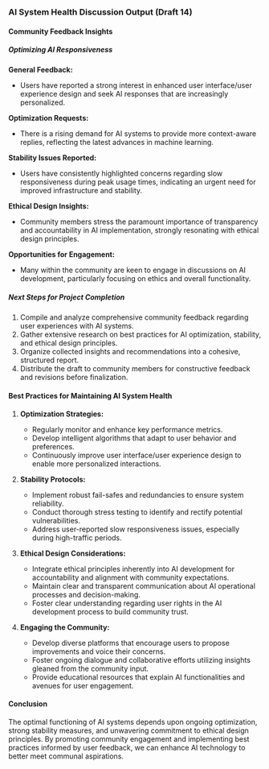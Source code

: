 

### AI System Health Discussion Output (Draft 14)

#### Community Feedback Insights

##### Optimizing AI Responsiveness

**General Feedback:**
- Users have reported a strong interest in enhanced user interface/user experience design and seek AI responses that are increasingly personalized.

**Optimization Requests:**
- There is a rising demand for AI systems to provide more context-aware replies, reflecting the latest advances in machine learning.

**Stability Issues Reported:**
- Users have consistently highlighted concerns regarding slow responsiveness during peak usage times, indicating an urgent need for improved infrastructure and stability.

**Ethical Design Insights:**
- Community members stress the paramount importance of transparency and accountability in AI implementation, strongly resonating with ethical design principles.

**Opportunities for Engagement:**
- Many within the community are keen to engage in discussions on AI development, particularly focusing on ethics and overall functionality.

##### Next Steps for Project Completion
1. Compile and analyze comprehensive community feedback regarding user experiences with AI systems.
2. Gather extensive research on best practices for AI optimization, stability, and ethical design principles.
3. Organize collected insights and recommendations into a cohesive, structured report.
4. Distribute the draft to community members for constructive feedback and revisions before finalization.

#### Best Practices for Maintaining AI System Health
1. **Optimization Strategies:**
   - Regularly monitor and enhance key performance metrics.
   - Develop intelligent algorithms that adapt to user behavior and preferences.
   - Continuously improve user interface/user experience design to enable more personalized interactions.

2. **Stability Protocols:**
   - Implement robust fail-safes and redundancies to ensure system reliability.
   - Conduct thorough stress testing to identify and rectify potential vulnerabilities.
   - Address user-reported slow responsiveness issues, especially during high-traffic periods.

3. **Ethical Design Considerations:**
   - Integrate ethical principles inherently into AI development for accountability and alignment with community expectations.
   - Maintain clear and transparent communication about AI operational processes and decision-making.
   - Foster clear understanding regarding user rights in the AI development process to build community trust.

4. **Engaging the Community:**
   - Develop diverse platforms that encourage users to propose improvements and voice their concerns.
   - Foster ongoing dialogue and collaborative efforts utilizing insights gleaned from the community input.
   - Provide educational resources that explain AI functionalities and avenues for user engagement.

#### Conclusion
The optimal functioning of AI systems depends upon ongoing optimization, strong stability measures, and unwavering commitment to ethical design principles. By promoting community engagement and implementing best practices informed by user feedback, we can enhance AI technology to better meet communal aspirations.